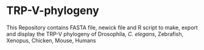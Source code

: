 # TRP-V-phylogeny
This Repository contains FASTA file, newick file and R script to make, export and display the TRP-V phylogeny of Drosophila, _C. elegans_, Zebrafish, Xenopus, Chicken, Mouse, Humans
